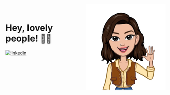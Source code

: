 
<!--rede social aqui-->
<!--meu avatar aqui
<h2>Welcome to my Github playground!</h2> 
<div></div>
<p>I'm Patrícia, but just call me Pat! I'm 25, based in Fortaleza, Brazil, and I'm on a coding adventure filled with passion for music and an endless love for coffee.</p>-->


<img align="right" width="250px" style="margin-top:-20px" src="./assets/Avatoon1.png">

<div dsplay="inline-block">
 <h1 align="left">Hey, lovely people! 🌈✨</h1>
  <a href="https://www.linkedin.com/in/cavalcantepatricia/">
    <img width="80px" src="https://i.ibb.co/RyZx12b/linkedin.png" alt="linkedin" style="vertical-align:top;">
  </a>
</div>


